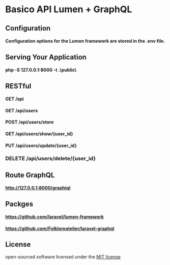 # Basico API Lumen + GraphQL

## Configuration

  #### Configuration options for the Lumen framework are stored in the .env file. 

## Serving Your Application

  ####  php -S 127.0.0.1:8000 -t .\public\

## RESTful

  #### GET /api 
  #### GET /api/users 
  #### POST /api/users/store 
  #### GET /api/users/show/{user_id} 
  #### PUT /api/users/update/{user_id} 
  ### DELETE /api/users/delete/{user_id} 

## Route GraphQL

  #### http://127.0.0.1:8000/graphiql

## Packges

  #### https://github.com/laravel/lumen-framework
  #### https://github.com/Folkloreatelier/laravel-graphql

## License

open-sourced software licensed under the [MIT license](http://opensource.org/licenses/MIT)

